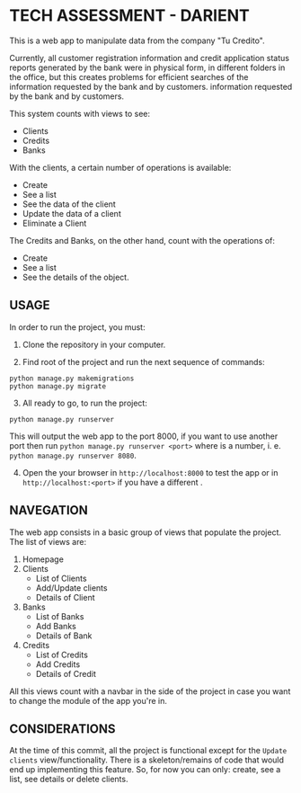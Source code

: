 # TECH ASSESSMENT - DARIENT

This is a web app to manipulate data from the company "Tu Credito". 

Currently, all customer registration information and credit application status reports generated by the bank were in physical form, in different folders in the office, but this creates problems for efficient searches of the information requested by the bank and by customers. information requested by the bank and by customers.

This system counts with views to see:
- Clients
- Credits
- Banks

With the clients, a certain number of operations is available:
- Create
- See a list
- See the data of the client
- Update the data of a client
- Eliminate a Client

The Credits and Banks, on the other hand, count with the operations of:
- Create
- See a list
- See the details of the object.


## USAGE

In order to run the project, you must:

1. Clone the repository in your computer.

2. Find root of the project and run the next sequence of commands:
```
python manage.py makemigrations
python manage.py migrate
```

3. All ready to go, to run the project:
```
python manage.py runserver
```
This will output the web app to the port 8000, if you want to use another port then run `python manage.py runserver <port>` where <port> is a number, i. e. `python manage.py runserver 8080`.

4. Open the your browser in `http://localhost:8000` to test the app or in `http://localhost:<port>` if you have a different <port>.

## NAVEGATION
The web app consists in a basic group of views that populate the project. The list of views are:
1. Homepage
2. Clients
    - List of Clients
    - Add/Update clients
    - Details of Client
3. Banks
    - List of Banks
    - Add Banks
    - Details of Bank
4. Credits
    - List of Credits
    - Add Credits
    - Details of Credit

All this views count with a navbar in the side of the project in case you want to change the module of the app you're in.

## CONSIDERATIONS
At the time of this commit, all the project is functional except for the `Update clients` view/functionality. There is a skeleton/remains of code that would end up implementing this feature. So, for now you can only: create, see a list, see details or delete clients.
